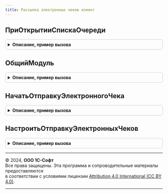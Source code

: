 ```yaml
---
title: Рассылка электронных чеков клиент
---
```



## ПриОткрытииСпискаОчереди
<details style="margin: 1em 0; padding: 0.5em; border: 1px solid #ccc; border-radius: 6px;">

<summary style="font-weight: bold; cursor: pointer;">Описание, пример вызова</summary>

```bsl

// Форма списка, в которой устанавливается отбор.
//
// Параметры:
//  ЭтотОбъект - Форма - Справочник.ОчередьЭлектронныхЧековКОтправке.ФормаСписка
//  Список - ДинамическийСписок
//
Процедура ПриОткрытииСпискаОчереди(ЭтотОбъект, Список) Экспорт
```

Пример вызова
```bsl
РассылкаЭлектронныхЧековКлиент.ПриОткрытииСпискаОчереди(ЭтотОбъект, Список) 
```
</details>

## ОбщийМодуль
<details style="margin: 1em 0; padding: 0.5em; border: 1px solid #ccc; border-radius: 6px;">

<summary style="font-weight: bold; cursor: pointer;">Описание, пример вызова</summary>

```bsl

// Устарела: перенесена в модуль ОбщегоНазначенияБПОКлиент.ОбщийМодуль.
// Возвращает ссылку на общий модуль по имени.
//
// Параметры:
//  Имя          - Строка - имя общего модуля, например:
//                 "ОбщегоНазначения",
//                 "ОбщегоНазначенияКлиент".
//
// Возвращаемое значение:
//  ОбщийМодуль.
//
Функция ОбщийМодуль(Имя) Экспорт
```

Пример вызова
```bsl
Результат = РассылкаЭлектронныхЧековКлиент.ОбщийМодуль(Имя) 
```
</details>

## НачатьОтправкуЭлектронногоЧека
<details style="margin: 1em 0; padding: 0.5em; border: 1px solid #ccc; border-radius: 6px;">

<summary style="font-weight: bold; cursor: pointer;">Описание, пример вызова</summary>

```bsl

// Устарела: следует использовать РассылкаЭлектронныхЧеков.ОтправитьЭлектронныйЧек.
// Процедура отправляет электронное сообщение на электронную почта и абонентский номер.
//
// Параметры:
//  ПараметрыЧека - Структура
//  ТекстСообщения - Строка - Текст письма или сообщения
//  ПокупательEmail - Строка - адрес электронной почты покупателя
//  ПокупательНомер - Строка - Номер телефона покупателя
//
Процедура НачатьОтправкуЭлектронногоЧека(ПараметрыЧека, ТекстСообщения, ПокупательEmail, ПокупательНомер) Экспорт
```

Пример вызова
```bsl
РассылкаЭлектронныхЧековКлиент.НачатьОтправкуЭлектронногоЧека(ПараметрыЧека, ТекстСообщения, ПокупательEmail, ПокупательНомер) 
```
</details>

## НастроитьОтправкуЭлектронныхЧеков
<details style="margin: 1em 0; padding: 0.5em; border: 1px solid #ccc; border-radius: 6px;">

<summary style="font-weight: bold; cursor: pointer;">Описание, пример вызова</summary>

```bsl

// Устарела: больше не используется
// Процедура открывает форму настройки отправки электронных чеков
//
Процедура НастроитьОтправкуЭлектронныхЧеков() Экспорт
```

Пример вызова
```bsl
РассылкаЭлектронныхЧековКлиент.НастроитьОтправкуЭлектронныхЧеков() 
```
</details>

---

© 2024, **ООО 1С-Софт**  
Все права защищены. Эта программа и сопроводительные материалы предоставляются  
в соответствии с условиями лицензии [Attribution 4.0 International (CC BY 4.0)](https://creativecommons.org/licenses/by/4.0/legalcode).

---
